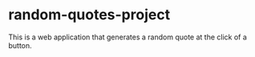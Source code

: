 # random-quotes-project
This is a web application that generates a random quote at the click of a button.
